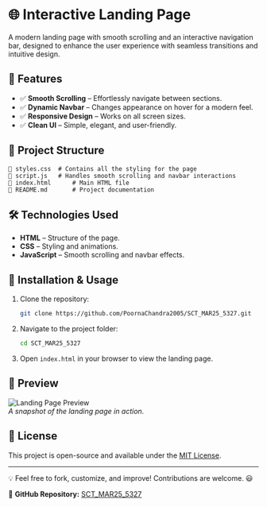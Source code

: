 # 🌐 Interactive Landing Page

A modern landing page with smooth scrolling and an interactive navigation bar, designed to enhance the user experience with seamless transitions and intuitive design.

## 🚀 Features

- ✅ **Smooth Scrolling** – Effortlessly navigate between sections.
- ✅ **Dynamic Navbar** – Changes appearance on hover for a modern feel.
- ✅ **Responsive Design** – Works on all screen sizes.
- ✅ **Clean UI** – Simple, elegant, and user-friendly.

## 📂 Project Structure

```
📜 styles.css  # Contains all the styling for the page
📜 script.js   # Handles smooth scrolling and navbar interactions
📜 index.html      # Main HTML file
📜 README.md       # Project documentation
```

## 🛠️ Technologies Used

- **HTML** – Structure of the page.
- **CSS** – Styling and animations.
- **JavaScript** – Smooth scrolling and navbar effects.

## 📜 Installation & Usage

1. Clone the repository:
   ```sh
   git clone https://github.com/PoornaChandra2005/SCT_MAR25_5327.git
   ```
2. Navigate to the project folder:
   ```sh
   cd SCT_MAR25_5327
   ```
3. Open `index.html` in your browser to view the landing page.

## 📸 Preview

![Landing Page Preview](![image](https://github.com/user-attachments/assets/0cfb525a-ffc5-4517-8ba5-264432cddee9))  
_A snapshot of the landing page in action._

## 📝 License

This project is open-source and available under the [MIT License](LICENSE).

---

💡 Feel free to fork, customize, and improve! Contributions are welcome. 😃

🔗 **GitHub Repository:** [SCT_MAR25_5327](https://github.com/PoornaChandra2005/SCT_MAR25_5327.git)
